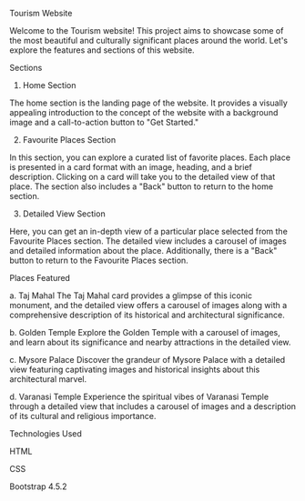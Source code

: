Tourism Website

Welcome to the Tourism website! This project aims to showcase some of the most beautiful and culturally significant places around the world. Let's explore the features and sections of this website.

Sections

1. Home Section
 
The home section is the landing page of the website. It provides a visually appealing introduction to the concept of the website with a background image and a call-to-action button to "Get Started."

2. Favourite Places Section

In this section, you can explore a curated list of favorite places. Each place is presented in a card format with an image, heading, and a brief description. Clicking on a card will take you to the detailed view of that place. The section also includes a "Back" button to return to the home section.

3. Detailed View Section

Here, you can get an in-depth view of a particular place selected from the Favourite Places section. The detailed view includes a carousel of images and detailed information about the place. Additionally, there is a "Back" button to return to the Favourite Places section.

Places Featured

a. Taj Mahal
The Taj Mahal card provides a glimpse of this iconic monument, and the detailed view offers a carousel of images along with a comprehensive description of its historical and architectural significance.

b. Golden Temple
Explore the Golden Temple with a carousel of images, and learn about its significance and nearby attractions in the detailed view.

c. Mysore Palace
Discover the grandeur of Mysore Palace with a detailed view featuring captivating images and historical insights about this architectural marvel.

d. Varanasi Temple
Experience the spiritual vibes of Varanasi Temple through a detailed view that includes a carousel of images and a description of its cultural and religious importance.

Technologies Used

HTML

CSS

Bootstrap 4.5.2
